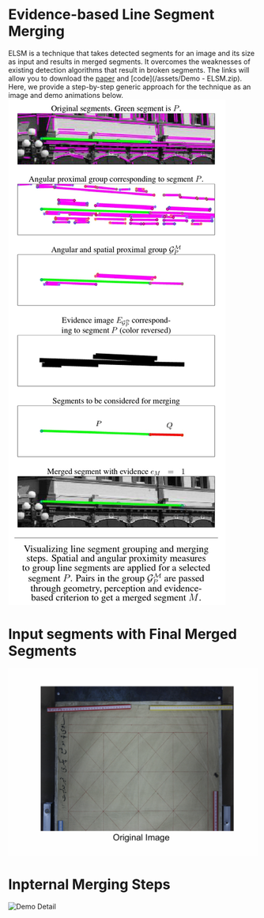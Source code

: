 # Evidence-based Line Segment Merging

ELSM is a technique that takes detected segments for an image and its size as input and results in merged segments. It overcomes the weaknesses of existing detection algorithms that result in broken segments.  The links will allow you to download the [paper](/assets/ELSMpdf.pdf) and [code](/assets/Demo - ELSM.zip). 
Here, we provide a step-by-step generic approach for the technique as an image and demo animations below.
![Pipeline](/assets/img/pipeline.jpg)

# Input segments with Final Merged Segments
![Demo Final](/assets/map.gif)

# Inpternal Merging Steps
![Demo Detail](/assets/map_many.gif)
